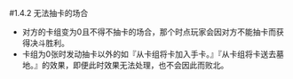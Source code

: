 #1.4.2        无法抽卡的场合
* 对方的卡组变为0且不得不抽卡的场合，那个时点玩家会因对方不能抽卡而获得决斗胜利。
* 卡组为0张时发动抽卡以外的如『从卡组将卡加入手卡。』『从卡组将卡送去墓地。』的效果，即便此时效果无法处理，也不会因此而败北。
